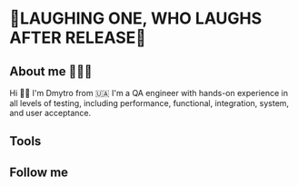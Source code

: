 
   # 🐞LAUGHING ONE, WHO LAUGHS AFTER RELEASE🐞 #  

## About me 👨🏼‍💻
Hi 👋🏼 I'm Dmytro from 🇺🇦 
I'm a QA engineer with hands-on experience in all levels of testing, including performance, functional, integration, system, and user acceptance.
## Tools

## Follow me
